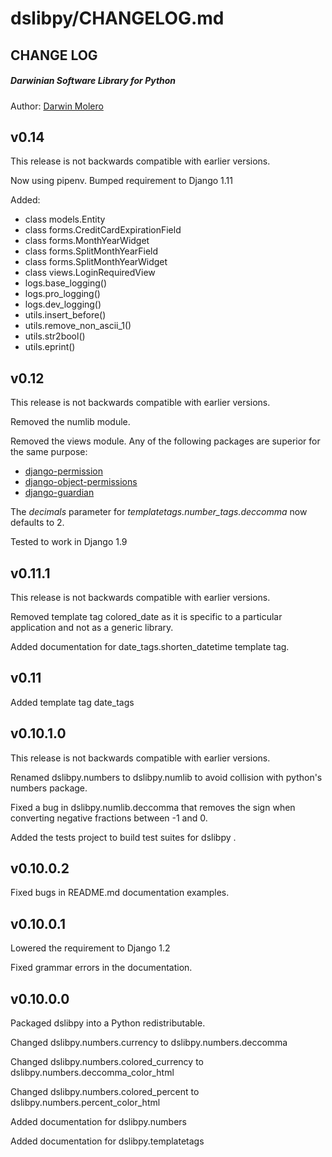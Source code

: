 dslibpy/CHANGELOG.md
====================

CHANGE LOG
----------
##### Darwinian Software Library for Python
Author: [Darwin Molero](http://blog.darwiniansoftware.com/about)


v0.14
-----
This release is not backwards compatible with earlier versions.

Now using pipenv.
Bumped requirement to Django 1.11

Added:

* class models.Entity
* class forms.CreditCardExpirationField
* class forms.MonthYearWidget
* class forms.SplitMonthYearField
* class forms.SplitMonthYearWidget
* class views.LoginRequiredView
* logs.base_logging()
* logs.pro_logging()
* logs.dev_logging()
* utils.insert_before()
* utils.remove_non_ascii_1()
* utils.str2bool()
* utils.eprint()


v0.12
-----
This release is not backwards compatible with earlier versions.

Removed the numlib module.

Removed the views module. Any of the following packages are superior for the same purpose:

* [django-permission](http://django-permission.readthedocs.org/en/latest/)
* [django-object-permissions](https://pypi.python.org/pypi/django-object-permissions)
* [django-guardian](https://pythonhosted.org/django-guardian/userguide/check.html)

The *decimals* parameter for *templatetags.number_tags.deccomma* now defaults to 2.

Tested to work in Django 1.9


v0.11.1
-------
This release is not backwards compatible with earlier versions.

Removed template tag colored_date as it is specific to a particular application and not as a generic library.

Added documentation for date_tags.shorten_datetime template tag.


v0.11
-----
Added template tag date_tags


v0.10.1.0
---------
This release is not backwards compatible with earlier versions.

Renamed dslibpy.numbers to dslibpy.numlib to avoid collision with python's numbers package.

Fixed a bug in dslibpy.numlib.deccomma that removes the sign when converting negative fractions between -1 and 0.

Added the tests project to build test suites for dslibpy .


v0.10.0.2
---------
Fixed bugs in README.md documentation examples.


v0.10.0.1
---------
Lowered the requirement to Django 1.2

Fixed grammar errors in the documentation.


v0.10.0.0
---------
Packaged dslibpy into a Python redistributable.

Changed dslibpy.numbers.currency 
	to dslibpy.numbers.deccomma

Changed dslibpy.numbers.colored_currency
	to dslibpy.numbers.deccomma_color_html

Changed dslibpy.numbers.colored_percent
	to dslibpy.numbers.percent_color_html

Added documentation for dslibpy.numbers

Added documentation for dslibpy.templatetags 
